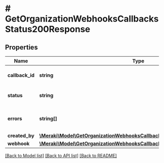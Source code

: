 # # GetOrganizationWebhooksCallbacksStatus200Response

## Properties

Name | Type | Description | Notes
------------ | ------------- | ------------- | -------------
**callback_id** | **string** | The ID of the callback | [optional]
**status** | **string** | The status of the callback | [optional]
**errors** | **string[]** | The errors returned by the callback | [optional]
**created_by** | [**\Meraki\Model\GetOrganizationWebhooksCallbacksStatus200ResponseCreatedBy**](GetOrganizationWebhooksCallbacksStatus200ResponseCreatedBy.md) |  | [optional]
**webhook** | [**\Meraki\Model\GetOrganizationWebhooksCallbacksStatus200ResponseWebhook**](GetOrganizationWebhooksCallbacksStatus200ResponseWebhook.md) |  | [optional]

[[Back to Model list]](../../README.md#models) [[Back to API list]](../../README.md#endpoints) [[Back to README]](../../README.md)
